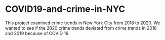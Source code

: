 # COVID19-and-crime-in-NYC
This project examined crime trends in New York City from 2018 to 2020. We wanted to see if the 2020 crime trends deviated from crime trends in 2018 and 2019 because of COVID 19.
